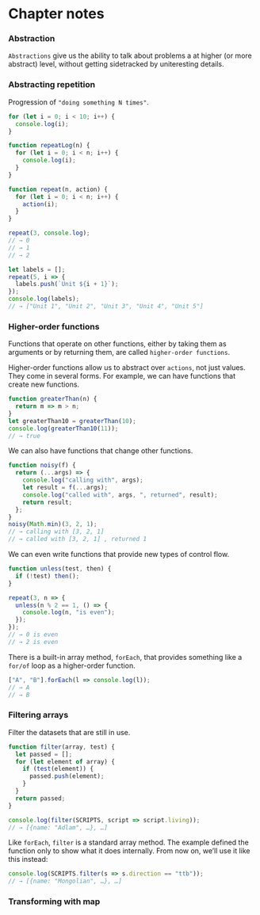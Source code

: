# Chapter notes

### Abstraction

`Abstractions` give us the ability to talk about problems a at higher (or more abstract) level, without getting sidetracked by uniteresting details.

### Abstracting repetition

Progression of `"doing something N times"`.
```javascript
for (let i = 0; i < 10; i++) {
  console.log(i);
}
```
```javascript
function repeatLog(n) {
  for (let i = 0; i < n; i++) {
    console.log(i);
  }
}
```
```javascript
function repeat(n, action) {
  for (let i = 0; i < n; i++) {
    action(i);
  }
}

repeat(3, console.log);
// → 0
// → 1
// → 2
```
```javascript
let labels = [];
repeat(5, i => {
  labels.push(`Unit ${i + 1}`);
});
console.log(labels);
// → ["Unit 1", "Unit 2", "Unit 3", "Unit 4", "Unit 5"]
```

### Higher-order functions

Functions that operate on other functions, either by taking them as arguments or by returning them, are called `higher-order functions`.

Higher-order functions allow us to abstract over `actions`, not just values. They come in several forms. For example, we can have functions that create new functions.

```javascript
function greaterThan(n) {
  return m => m > n;
}
let greaterThan10 = greaterThan(10);
console.log(greaterThan10(11));
// → true
```

We can also have functions that change other functions.

```javascript
function noisy(f) {
  return (...args) => {
    console.log("calling with", args);
    let result = f(...args);
    console.log("called with", args, ", returned", result);
    return result;
  };
}
noisy(Math.min)(3, 2, 1);
// → calling with [3, 2, 1]
// → called with [3, 2, 1] , returned 1
```

We can even write functions that provide new types of control flow.

```javascript
function unless(test, then) {
  if (!test) then();
}

repeat(3, n => {
  unless(n % 2 == 1, () => {
    console.log(n, "is even");
  });
});
// → 0 is even
// → 2 is even
```

There is a built-in array method, `forEach`, that provides something like a `for/of` loop as a higher-order function.

```javascript
["A", "B"].forEach(l => console.log(l));
// → A
// → B
```

### Filtering arrays

Filter the datasets that are still in use.

```javascript
function filter(array, test) {
  let passed = [];
  for (let element of array) {
    if (test(element)) {
      passed.push(element);
    }
  }
  return passed;
}

console.log(filter(SCRIPTS, script => script.living));
// → [{name: "Adlam", …}, …]
```

Like `forEach`, `filter` is a standard array method. The example defined the function only to show what it does internally. From now on, we’ll use it like this instead:

```javascript
console.log(SCRIPTS.filter(s => s.direction == "ttb"));
// → [{name: "Mongolian", …}, …]
```

### Transforming with map

